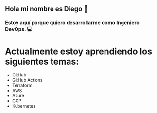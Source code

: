 ## Hola mi nombre es Diego 👋

### Estoy aquí porque quiero desarrollarme como Ingeniero DevOps. :computer:

# Actualmente estoy aprendiendo los siguientes temas:

* GitHub
* GitHub Actions
* Terraform
* AWS
* Azure
* GCP
* Kubernetes
<!--
**dileroc6/dileroc6** is a ✨ _special_ ✨ repository because its `README.md` (this file) appears on your GitHub profile.

Here are some ideas to get you started:

- 🔭 I’m currently working on ...
- 🌱 I’m currently learning ...
- 👯 I’m looking to collaborate on ...
- 🤔 I’m looking for help with ...
- 💬 Ask me about ...
- 📫 How to reach me: ...
- 😄 Pronouns: ...
- ⚡ Fun fact: ...
-->
